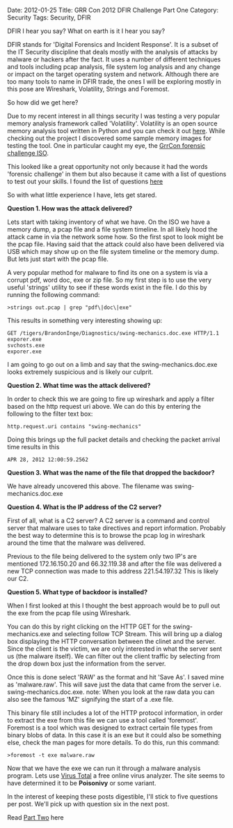 Date: 2012-01-25
Title: GRR Con 2012 DFIR Challenge Part One
Category: Security
Tags: Security, DFIR



DFIR I hear you say? What on earth is it I hear you say? 

DFIR stands for 'Digital Forensics and Incident Response'. It is a subset of the IT Security discipline that deals mostly with the analysis of attacks by malware or hackers after the fact. It uses a number of different techniques and tools including pcap analysis, file system log analysis and any change or impact on the target operating system and network. Although there are too many tools to name in DFIR trade, the ones I will be exploring mostly in this pose are Wireshark, Volatility, Strings and Foremost.

So how did we get here?

Due to my recent interest in all things security I was testing a very popular memory analysis framework called 'Volatility'.  Volatility is an open source memory analysis tool written in Python and you can check it out [here](http://code.google.com/p/volatility). While checking out the project I discovered some sample memory images for testing the tool.  One in particular caught my eye, the [GrrCon forensic challenge ISO](http://t.co/m0JCvrnV).

This looked like a great opportunity not only because it had the words 'forensic challenge' in them but also because it came with a list of questions to test out your skills. I found the list of questions [here](http://michsec.org/wp-content/uploads/2012/10/GrrCON-Questions.txt)

So with what little experience I have, lets get stared.

**Question 1. How was the attack delivered?**

Lets start with taking inventory of what we have.  On the ISO we have a memory dump, a pcap file and a file system timeline. In all likely hood the attack came in via the network some how. So the first spot to look might be the pcap file. Having said that the attack could also have been delivered via USB which may show up on the file system timeline or the memory dump. But lets just start with the pcap file.

A very popular method for malware to find its one on a system is via a corrupt pdf, word doc, exe or zip file.  So my first step is to use the very useful 'strings' utility to see if these words exist in the file.  I do this by running the following command:
	
	>strings out.pcap | grep "pdf\|doc\|exe"

This results in something very interesting showing up:
	
	GET /tigers/BrandonInge/Diagnostics/swing-mechanics.doc.exe HTTP/1.1
	exporer.exe
	svchosts.exe
	exporer.exe

I am going to go out on a limb and say that the swing-mechanics.doc.exe looks extremely suspicious and is likely our culprit.

**Question 2. What time was the attack delivered?**

In order to check this we are going to fire up wireshark and apply a filter based on the http request uri above. We can do this by entering the following to the filter text box:
	
	http.request.uri contains "swing-mechanics"

Doing this brings up the full packet details and checking the packet arrival time results in this 

	APR 28, 2012 12:00:59.2562

**Question 3. What was the name of the file that dropped the backdoor?**

We have already uncovered this above. The filename was swing-mechanics.doc.exe

**Question 4. What is the IP address of the C2 server?**

First of all, what is a C2 server? A C2 server is a command and control server that malware uses to take directives and report information. Probably the best way to determine this is to browse the pcap log in wireshark around the time that the malware was delivered.

Previous to the file being delivered to the system only two IP's are mentioned 172.16.150.20 and 66.32.119.38 and after the file was delivered a new TCP connection was made to this address 221.54.197.32 This is likely our C2.

**Question 5. What type of backdoor is installed?** 

When I first looked at this I thought the best approach would be to pull out the exe from the pcap file using Wireshark. 

You can do this by right clicking on the HTTP GET for the swing-mechanics.exe and selecting follow TCP Stream. This will bring up a dialog box displaying the HTTP conversation between the clinet and the server. Since the client is the victim, we are only interested in what the server sent us (the malware itself). We can filter out the client traffic by selecting from the drop down box just the information from the server.

Once this is done select 'RAW' as the format and hit 'Save As'. I saved mine as 'malware.raw'. This will save just the data that came from the server i.e. swing-mechanics.doc.exe. note: When you look at the raw data you can also see the famous 'MZ' signifying the start of a .exe file.  

This binary file still includes a lot of the HTTP protocol information, in order to extract the exe from this file we can use a tool called 'foremost'. Foremost is a tool which was designed to extract certain file types from binary blobs of data. In this case it is an exe but it could also be something else, check the man pages for more details. To do this, run this command:
	
	>foremost -t exe malware.raw

Now that we have the exe we can run it through a malware analysis program. Lets use [Virus Total](www.virustotal.com) a free online virus analyzer.  The site seems to have determined it to be **Poisonivy** or some variant.

In the interest of keeping these posts digestible, I'll stick to five questions per post. We'll pick up with question six in the next post.

Read [Part Two](|filename|grrcon2012-2.md) here
